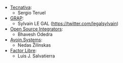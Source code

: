 - [Tecnativa](https://www.tecnativa.com):
  - Sergio Teruel
- [GRAP](http://www.grap.coop):
  - Sylvain LE GAL (<https://twitter.com/legalsylvain>)
- [Open Source Integrators](https://www.opensourceintegrators.com):
  - Bhavesh Odedra
- [Avoin.Systems](https://www.avoin.systems):
  - Nedas Žilinskas
- [Factor Libre](https://factorlibre.com):
  - Luis J. Salvatierra
